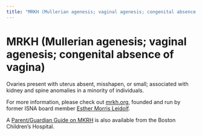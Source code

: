 ```yaml
---
title: "MRKH (Mullerian agenesis; vaginal agenesis; congenital absence of vagina)"
---
```


# MRKH (Mullerian agenesis; vaginal agenesis; congenital absence of vagina)

<p>Ovaries present with uterus absent, misshapen, or small; associated with kidney and spine anomalies in a minority of individuals.  </p>

<p>For more information, please check out <a href="http://mrkhorg.homestead.com/">mrkh.org</a>, founded and run by former <span class="caps">ISNA</span> board member <a href="/about/leidolf">Esther Morris Leidolf</a>.  </p>

<p>A <a href="http://www.youngwomenshealth.org/mrkh_parent.html">Parent/Guardian Guide on <span class="caps">MKRH</span></a> is also available from the Boston Children&#8217;s Hospital.</p>